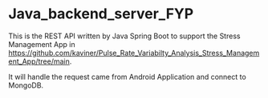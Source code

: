 # Java_backend_server_FYP

This is the REST API written by Java Spring Boot to support the Stress Management App in 
https://github.com/kaviner/Pulse_Rate_Variabilty_Analysis_Stress_Management_App/tree/main.

It will handle the request came from Android Application and connect to MongoDB.

